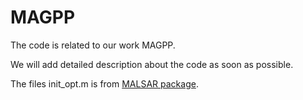 # MAGPP
The code is related to our work MAGPP.

We will add detailed description about the code as soon as possible.

The files init_opt.m is from [MALSAR package](http://jiayuzhou.github.io/MALSAR).
